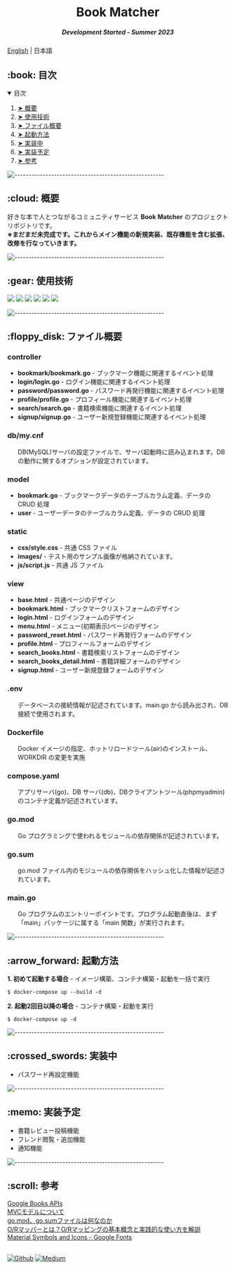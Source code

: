 <h1 align="center"> Book Matcher </h1>
<h5 align="center"> Development Started - Summer 2023 </h5>

[English](https://github.com/nao-United92/book-matcher/blob/main/README.md) | 日本語</h2>

<!-- TABLE OF CONTENTS -->
<h2 id="table-of-contents"> :book: 目次</h2>

<details open="open">
  <summary>目次</summary>
  <ol>
    <li><a href="#overview"> ➤ 概要</a></li>
    <li><a href="#use-stack"> ➤ 使用技術</a></li>
    <li><a href="#project-files-description"> ➤ ファイル概要</a></li>
    <li><a href="#getting-started"> ➤ 起動方法</a></li>
    <li><a href="#ongoing"> ➤ 実装中</a></li>
    <li><a href="#to-be-implemented"> ➤ 実装予定</a></li>
    <li><a href="#references"> ➤ 参考</a></li>
  </ol>
</details>


![-----------------------------------------------------](https://raw.githubusercontent.com/andreasbm/readme/master/assets/lines/rainbow.png)

<!-- 概要 -->
<h2 id="overview"> :cloud: 概要</h2>

<p align="justify">
  好きな本で人とつながるコミュニティサービス <b>Book Matcher</b> のプロジェクトリポジトリです。<br>
  <b>※まだまだ未完成です。これからメイン機能の新規実装、既存機能を含む拡張、改修を行なっていきます。</b>
</p>

![-----------------------------------------------------](https://raw.githubusercontent.com/andreasbm/readme/master/assets/lines/rainbow.png)

<!-- 使用技術 -->
<h2 id="use-stack"> :gear: 使用技術</h2>

<p align="justify">
<img src="https://img.shields.io/badge/-Docker-1488C6.svg?logo=docker&style=plastic">
<img src="https://img.shields.io/badge/-Go-76E1FE.svg?logo=go&style=plastic">
<img src="https://img.shields.io/badge/-Mysql-4479A1.svg?logo=mysql&style=plastic">
<img src="https://img.shields.io/badge/-Html5-E34F26.svg?logo=html5&style=plastic">
<img src="https://img.shields.io/badge/-Css3-1572B6.svg?logo=css3&style=plastic">
<img src="https://img.shields.io/badge/-Jquery-0769AD.svg?logo=jquery&style=plastic">
</p>

![-----------------------------------------------------](https://raw.githubusercontent.com/andreasbm/readme/master/assets/lines/rainbow.png)

<!-- ファイル概要 -->
<h2 id="project-files-description"> :floppy_disk: ファイル概要</h2>

<h3>controller</h3>
<ul>
  <li><b>bookmark/bookmark.go</b> - ブックマーク機能に関連するイベント処理</li>
  <li><b>login/login.go</b> - ログイン機能に関連するイベント処理</li>
  <li><b>password/password.go</b> - パスワード再発行機能に関連するイベント処理</li>
  <li><b>profile/profile.go</b> - プロフィール機能に関連するイベント処理</li>
  <li><b>search/search.go</b> - 書籍検索機能に関連するイベント処理</li>
  <li><b>signup/signup.go</b> - ユーザー新規登録機能に関連するイベント処理</li>
</ul>

<h3>db/my.cnf</h3>
<ul>
  DB(MySQL)サーバの設定ファイルで、サーバ起動時に読み込まれます。DB の動作に関するオプションが設定されています。
</ul>

<h3>model</h3>
<ul>
  <li><b>bookmark.go</b> - ブックマークデータのテーブルカラム定義、データの CRUD 処理</li>
  <li><b>user</b> - ユーザーデータのテーブルカラム定義、データの CRUD 処理</li>
</ul>

<h3>static</h3>
<ul>
  <li><b>css/style.css</b> - 共通 CSS ファイル</li>
  <li><b>images/</b> - テスト用のサンプル画像が格納されています。</li>
  <li><b>js/script.js</b> - 共通 JS ファイル</li>
</ul>

<h3>view</h3>
<ul>
  <li><b>base.html</b> - 共通ページのデザイン</li>
  <li><b>bookmark.html</b> - ブックマークリストフォームのデザイン</li>
  <li><b>login.html</b> - ログインフォームのデザイン</li>
  <li><b>menu.html</b> - メニュー(初期表示)ページのデザイン</li>
  <li><b>password_reset.html</b> - パスワード再発行フォームのデザイン</li>
  <li><b>profile.html</b> - プロフィールフォームのデザイン</li>
  <li><b>search_books.html</b> - 書籍検索リストフォームのデザイン</li>
  <li><b>search_books_detail.html</b> - 書籍詳細フォームのデザイン</li>
  <li><b>signup.html</b> - ユーザー新規登録フォームのデザイン</li>
</ul>

<h3>.env</h3>
<ul>
  データベースの接続情報が記述されています。main.go から読み出され、DB 接続で使用されます。
</ul>

<h3>Dockerfile</h3>
<ul>
  Docker イメージの指定、ホットリロードツール(air)のインストール、WORKDIR の変更を実施
</ul>

<h3>compose.yaml</h3>
<ul>
  アプリサーバ(go)、DB サーバ(db)、DBクライアントツール(phpmyadmin)のコンテナ定義が記述されています。
</ul>

<h3>go.mod</h3>
<ul>
  Go プログラミングで使われるモジュールの依存関係が記述されています。
</ul>

<h3>go.sum</h3>
<ul>
  go.mod ファイル内のモジュールの依存関係をハッシュ化した情報が記述されています。
</ul>

<h3>main.go</h3>
<ul>
  Go プログラムのエントリーポイントです。プログラム起動直後は、まず「main」パッケージに属する「main 関数」が実行されます。
</ul>

![-----------------------------------------------------](https://raw.githubusercontent.com/andreasbm/readme/master/assets/lines/rainbow.png)

<!-- 起動方法 -->
<h2 id="getting-started"> :arrow_forward: 起動方法</h2>

<p><b>1. 初めて起動する場合</b> - イメージ構築、コンテナ構築・起動を一括で実行</p>
<pre><code>$ docker-compose up --build -d</code></pre>

<p><b>2. 起動2回目以降の場合</b> - コンテナ構築・起動を実行</p>
<pre><code>$ docker-compose up -d</code></pre>

![-----------------------------------------------------](https://raw.githubusercontent.com/andreasbm/readme/master/assets/lines/rainbow.png)

<!-- 実装中 -->
<h2 id="ongoing"> :crossed_swords: 実装中</h2>
<ul>
  <li>パスワード再設定機能</li>
</ul>

![-----------------------------------------------------](https://raw.githubusercontent.com/andreasbm/readme/master/assets/lines/rainbow.png)

<!-- 実装予定 -->
<h2 id="to-be-implemented"> :memo: 実装予定</h2>
<ul>
  <li>書籍レビュー投稿機能</li>
  <li>フレンド閲覧・追加機能</li>
  <li>通知機能</li>
</ul>

![-----------------------------------------------------](https://raw.githubusercontent.com/andreasbm/readme/master/assets/lines/rainbow.png)

<!-- 参考 -->
<h2 id="references"> :scroll: 参考</h2>
<a href="https://developers.google.com/books/docs/v1/using?hl=ja">Google Books APIs</a><br>
<a href="https://qiita.com/s_emoto/items/975cc38a3e0de462966a">MVCモデルについて</a><br>
<a href="https://qiita.com/soicchi/items/2637a9195e64fdc73609">go.mod、go.sumファイルは何なのか</a><br>
<a href="https://the-simple.jp/what-is-o-r-mapper-explains-the-basic-concept-of-o-r-mapping-and-how-to-use-it-in-practice">O/Rマッパーとは？O/Rマッピングの基本概念と実践的な使い方を解説</a><br>
<a href="https://fonts.google.com/icons">Material Symbols and Icons - Google Fonts</a>
<br><br>

<a href="https://github.com/nao-United92" target="_blank"><img alt="Github" src="https://img.shields.io/badge/GitHub-%2312100E.svg?&style=for-the-badge&logo=Github&logoColor=white" /></a>
<a href="https://qiita.com/nao-United92" target="_blank"><img alt="Medium" src="https://img.shields.io/badge/qiita-55C500.svg?&style=for-the-badge&logo=qiita&logoColor=white" /></a>
